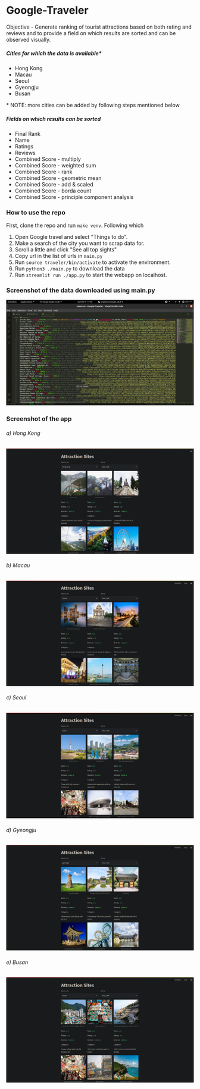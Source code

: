 # Google-Traveler
 Objective - Generate ranking of tourist attractions based on both rating and reviews and to provide a field on which results are sorted and can be observed visually.

 ##### Cities for which the data is available\*
 * Hong Kong
 * Macau
 * Seoul
 * Gyeongju
 * Busan

\* NOTE: more cities can be added by following steps mentioned below

 ##### Fields on which results can be sorted
* Final Rank
* Name
* Ratings
* Reviews
* Combined Score - multiply
* Combined Score - weighted sum
* Combined Score - rank
* Combined Score - geometric mean
* Combined Score - add & scaled
* Combined Score - borda count
* Combined Score - principle component analysis


### How to use the repo
First, clone the repo and run `make venv`. Following which

1. Open Google travel and select "Things to do".
2. Make a search of the city you want to scrap data for.
3. Scroll a little and click "See all top sights"
4. Copy url in the list of urls in `main.py`
5. Run `source traveler/bin/activate` to activate the environment.
6. Run `python3 ./main.py` to download the data
7. Run `streamlit run ./app.py` to start the webapp on localhost.

### Screenshot of the data downloaded using main.py
![Downloaded Data](examples/data.png)

### Screenshot of the app
###### a) Hong Kong
![hong_kong](examples/hong_kong.png)
###### b) Macau
![macau](examples/macau.png)
###### c) Seoul
![Seoul](examples/seoul.png)
###### d) Gyeongju
![Gyeongu](examples/gyeongju.png)
###### e) Busan
![Busan](examples/busan.png)